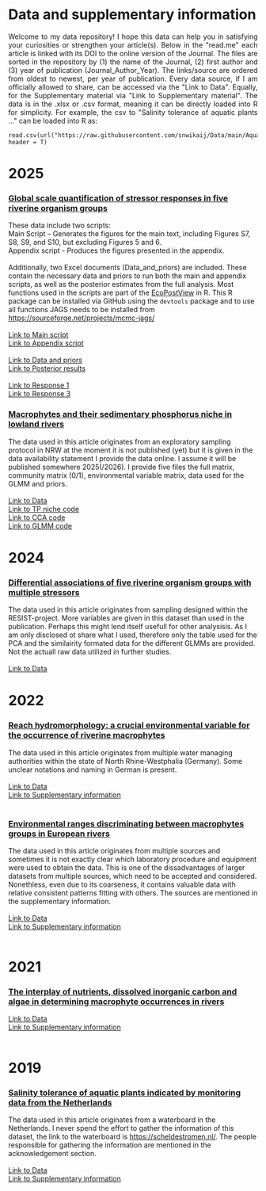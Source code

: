 # Data and supplementary information<br />
<p align="justify">
Welcome to my data repository! I hope this data can help you in satisfying your curiosities or strengthen your article(s). Below in the "read.me" each article is linked with its DOI to the online version of the Journal. The files are sorted in the repository by (1) the name of the Journal, (2) first author and (3) year of publication (Journal_Author_Year). The links/source  are ordered from oldest to newest, per year of publication. Every data source, if I am officially allowed to share, can be accessed via the "Link to Data". Equally, for the Supplementary material via "Link to Supplementary material". The data is in the .xlsx or .csv format, meaning it can be directly loaded into R for simplicity. For example, the csv to "Salinity tolerance of aquatic plants ..." can be loaded into R as: 

```
read.csv(url("https://raw.githubusercontent.com/snwikaij/Data/main/Aquatic_Botany_Kaijser_et_al._2019.csv"), header = T)
```

# 2025
### [Global scale quantification of stressor responses in five riverine organism groups](...)<br />
These data include two scripts:<br />
Main Script – Generates the figures for the main text, including Figures S7, S8, S9, and S10, but excluding Figures 5 and 6. <br />
Appendix script - Produces the figures presented in the appendix. <br />
<br />
Additionally, two Excel documents (Data_and_priors) are included. These contain the necessary data and priors to run both the main and appendix scripts, as well as the posterior estimates from the full analysis.
Most functions used in the scripts are part of the  [EcoPostView](https://snwikaij.github.io/EcoPostView/EcoPostView.html) in R. This R package can be installed via GitHub using the `devtools` package and to use all functions JAGS needs to be installed from https://sourceforge.net/projects/mcmc-jags/ <br /> 
<br />
[Link to Main script](https://github.com/snwikaij/Data/blob/main/Unknown_Kaijser_et_al._2025_Main_script.R)<br />
[Link to Appendix script](https://github.com/snwikaij/Data/blob/main/Unknown_Kaijser_et_al._2025_Appendix_script.R)<br />
<br />
[Link to Data and priors](https://github.com/snwikaij/Data/blob/main/Unknown_Kaijser_et_al._2025_Supplementary_Information2.xlsx)<br />
[Link to Posterior results](https://github.com/snwikaij/Data/blob/main/Unknown_Kaijser_et_al._2025_Supplementary_Information_3.xlsx)<br />
<br />
[Link to Response 1](https://github.com/snwikaij/Data/blob/main/Unknown_Kaijser_et_al._2025_Simulates_Precision_Error_Response_1.R)<br />
[Link to Response 3](https://github.com/snwikaij/Data/blob/main/Unknown_Kaijser_et_al._2025_Stochastic_Simulates_Response_3.xlsx)<br />

### [Macrophytes and their sedimentary phosphorus niche in lowland rivers](...) <br />
The data used in this article originates from an exploratory sampling protocol in NRW at the moment it is not published (yet) but it is given in the data availability statement I provide the data online. I assume it will be published somewhere 2025(/2026). I provide five files the full matrix, community matrix (0/1), environmental variable matrix, data used for the GLMM and priors. <br />
<br />
[Link to Data](https://github.com/snwikaij/Data/blob/main/Unknown_Kaijser_et_al._2025.xlsx)<br />
[Link to TP niche code](https://github.com/snwikaij/Data/blob/main/Unknown_Kaijser_et_al._niche_TP.R)<br />
[Link to CCA code](https://github.com/snwikaij/Data/blob/main/Unknown_Kaijser_et_al._2025_cca.R)<br />
[Link to GLMM code](https://github.com/snwikaij/Data/blob/main/Unknown_Kaijser_et_al._GLMM_TP.R)<br />

# 2024
### [Differential associations of five riverine organism groups with multiple stressors](https://www.sciencedirect.com/science/article/pii/S0048969724032522?via%3Dihub) <br />
The data used in this article originates from sampling designed within the RESIST-project. More variables are given in this dataset than used in the publication. Perhaps this might lend itself usefull for other analysisis. As I am only disclosed ot share what I used, therefore only the table used for the PCA and the similairity formated data for the different GLMMs are provided. Not the actuall raw data utilized in further studies. <br />
<br />
[Link to Data](https://github.com/snwikaij/Data/blob/main/STOTEN_Kaijser_et_al._2024.xlsx)<br />

# 2022
### [Reach hydromorphology: a crucial environmental variable for the occurrence of riverine macrophytes](https://link.springer.com/article/10.1007/s10750-022-04983-w)<br />
The data used in this article originates from multiple water managing authorities within the state of North Rhine-Westphalia (Germany). Some unclear notations and naming in German is present.<br />
<br />
[Link to Data](https://github.com/snwikaij/Data/blob/main/Hydrobiologia_Kaijser_et_al._2022.csv)<br />
[Link to Supplementary information](https://github.com/snwikaij/Data/blob/main/Hydrobiologia_Kaijser_et_al._Supplementary_information.docx)<br />
<br />

### [Environmental ranges discriminating between macrophytes groups in European rivers](https://doi.org/10.1371/journal.pone.0269744)<br />
The data used in this article originates from multiple sources and sometimes it is not exactly clear which laboratory procedure and equipment were used to obtain the data. This is one of the dissadvantages of larger datasets from multiple sources, which need to be accepted and considered. Nonethless, even due to its coarseness, it contains valuable data with relative consistent patterns fitting with others. The sources are mentioned in the supplementary information.<br />
<br />
[Link to Data](https://github.com/snwikaij/Data/blob/main/PLOS_One_Kaijser_et_al._2022.csv)<br />
[Link to Supplementary information](https://github.com/snwikaij/Data/blob/main/PLOS_One_Kaijser_et_al._2022_Supplementary_information.docx)<br />
<br />

# 2021
### [The interplay of nutrients, dissolved inorganic carbon and algae in determining macrophyte occurrences in rivers](https://doi.org/10.1016/j.scitotenv.2021.146728)<br />
[Link to Data](https://github.com/snwikaij/Data/blob/main/STOTEN_Kaijser_et_al._2021_macrophytes.csv)<br />
[Link to Supplementary information](https://github.com/snwikaij/Data/blob/main/STOTEN_Kaijser_et_al._2021_Supplementary_information.docx)<br />
<br />

# 2019
### [Salinity tolerance of aquatic plants indicated by monitoring data from the Netherlands](https://doi.org/10.1016/j.aquabot.2019.103129)<br />
The data used in this article originates from a waterboard in the Netherlands. I never spend the effort to gather the information of this dataset, the link to the waterboard is https://scheldestromen.nl/. The people responsible for gathering the information are mentioned in the acknowledgement section.<br />
<br />
[Link to Data](https://github.com/snwikaij/Data/blob/main/Aquatic_Botany_Kaijser_et_al._2019.csv)<br />
[Link to Supplementary information](https://github.com/snwikaij/Data/blob/main/Aquatic_Botany_Kaijser_et_al._2019_Supplementary_information.docx)<br />
<br />
</p>






